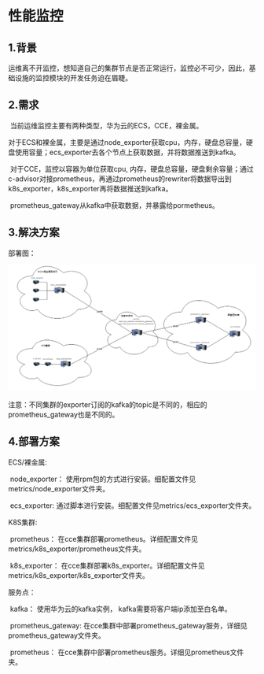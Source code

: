 # 性能监控

## 1.背景

​		运维离不开监控，想知道自己的集群节点是否正常运行，监控必不可少，因此，基础设施的监控模块的开发任务迫在眉睫。

## 2.需求

​		当前运维监控主要有两种类型，华为云的ECS，CCE，裸金属。

​		对于ECS和裸金属，主要是通过node_exporter获取cpu，内存，硬盘总容量，硬盘使用容量；ecs_exporter去各个节点上获取数据，并将数据推送到kafka。

​		对于CCE，监控以容器为单位获取cpu, 内存，硬盘总容量，硬盘剩余容量；通过c-advisor对接prometheus，再通过prometheus的rewriter将数据导出到k8s_exporter，k8s_exporter再将数据推送到kafka。

​		prometheus_gateway从kafka中获取数据，并暴露给pormetheus。

## 3.解决方案

部署图：

<img src="doc/solution.png" alt="解决方案"/>

注意：不同集群的exporter订阅的kafka的topic是不同的，相应的prometheus_gateway也是不同的。

## 4.部署方案

ECS/裸金属:

​	node_exporter： 使用rpm包的方式进行安装。细配置文件见metrics/node_exporter文件夹。

​    ecs_exporter:  通过脚本进行安装。细配置文件见metrics/ecs_exporter文件夹。

K8S集群:

​	prometheus： 在cce集群部署prometheus。详细配置文件见metrics/k8s_exporter/prometheus文件夹。

​	k8s_exporter： 在cce集群部署k8s_exporter。详细配置文件见metrics/k8s_exporter/k8s_exporter文件夹。

服务点：

​	kafka： 使用华为云的kafka实例， kafka需要将客户端ip添加至白名单。

​	prometheus_gateway: 在cce集群中部署prometheus_gateway服务，详细见prometheus_gateway文件夹。

​	prometheus： 在cce集群中部署prometheus服务。详细见prometheus文件夹。

